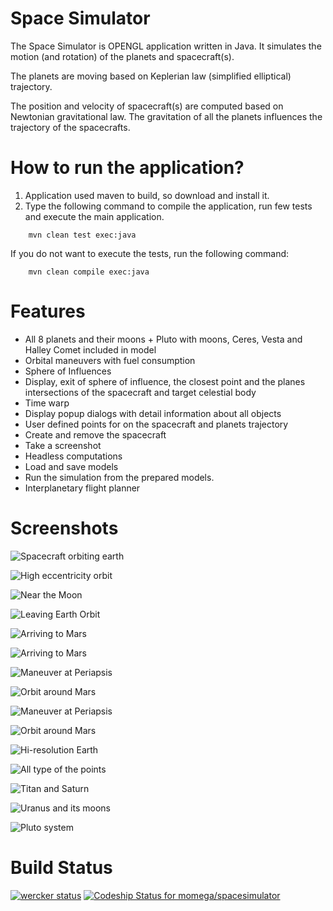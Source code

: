 Space Simulator
===============

The Space Simulator is OPENGL application written in Java. It simulates the motion (and rotation) of the planets
and spacecraft(s).

The planets are moving based on Keplerian law (simplified elliptical) trajectory.

The position and velocity of spacecraft(s) are computed based on Newtonian gravitational law. The gravitation of all the planets
influences the trajectory of the spacecrafts.

How to run the application?
===========================
1. Application used maven to build, so download and install it.
2. Type the following command to compile the application, run few tests and execute the main application.  
```
	mvn clean test exec:java
```

If you do not want to execute the tests, run the following command:
```
	mvn clean compile exec:java
```

Features
========

* All 8 planets and their moons + Pluto with moons, Ceres, Vesta and Halley Comet included in model
* Orbital maneuvers with fuel consumption
* Sphere of Influences
* Display, exit of sphere of influence, the closest point and the planes intersections of the spacecraft and target celestial body
* Time warp
* Display popup dialogs with detail information about all objects
* User defined points for on the spacecraft and planets trajectory
* Create and remove the spacecraft
* Take a screenshot
* Headless computations
* Load and save models
* Run the simulation from the prepared models.
* Interplanetary flight planner

Screenshots
===========

![Spacecraft orbiting earth](images/earth.png "Spacecraft orbiting earth")

![High eccentricity orbit](images/spacecraft.png "High eccentricity orbit")

![Near the Moon](images/moon.png "Near the Moon")

![Leaving Earth Orbit](images/leavingearth.png "Leaving Earth Orbit")

![Arriving to Mars](images/mars1.png "Arriving to Mars")

![Arriving to Mars](images/mars1.png "Arriving to Mars")

![Maneuver at Periapsis](images/mars2.png "Maneuver at Periapsis")

![Orbit around Mars](images/mars3.png "Orbit around Mars")

![Maneuver at Periapsis](images/venus.png "Orbiting Venus")

![Orbit around Mars](images/arrivetovenus.png "Approaching Venus")

![Hi-resolution Earth](images/earth_hi.png "Hi-resolution Earth")

![All type of the points](images/allpoints.png "All types of the points")

![Titan and Saturn](images/titan.png "Titan and Saturn")

![Uranus and its moons](images/uranus.png "Uranus and its moons")

![Pluto system](images/pluto.png "Pluto system")

Build Status
============
	
[![wercker status](https://app.wercker.com/status/262d561454952437fddc94f925ffc667/m/master "wercker status")](https://app.wercker.com/project/bykey/262d561454952437fddc94f925ffc667)
[![Codeship Status for momega/spacesimulator](https://codeship.com/projects/ef67ae30-6c58-0132-0fdd-2258e2e8174d/status?branch=master)](https://codeship.com/projects/54024)


